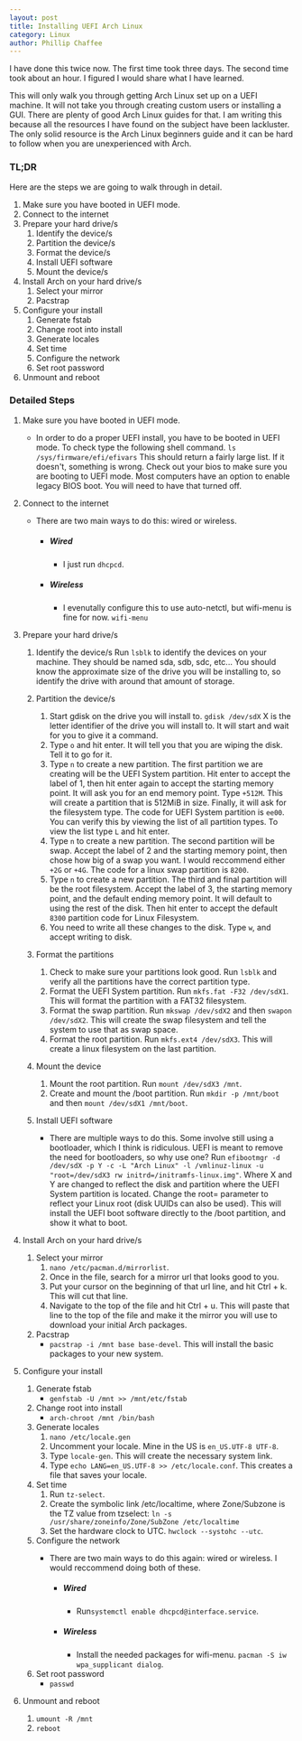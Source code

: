 ```yaml
---
layout: post
title: Installing UEFI Arch Linux
category: Linux
author: Phillip Chaffee
---
```


I have done this twice now. The first time took three days. The second time took about an hour. I figured I would share what I have learned.

This will only walk you through getting Arch Linux set up on a UEFI machine. It will not take you through creating custom users or installing a GUI. There are plenty of good Arch Linux guides for that. I am writing this because all the resources I have found on the subject have been lackluster. The only solid resource is the Arch Linux beginners guide and it can be hard to follow when you are unexperienced with Arch.

### TL;DR
Here are the steps we are going to walk through in detail.

1. Make sure you have booted in UEFI mode.
2. Connect to the internet
3. Prepare your hard drive/s
    1. Identify the device/s
    2. Partition the device/s
    3. Format the device/s
    4. Install UEFI software
    5. Mount the device/s
4. Install Arch on your hard drive/s
    1. Select your mirror
    2. Pacstrap
5. Configure your install
    1. Generate fstab
    2. Change root into install
    3. Generate locales
    4. Set time
    5. Configure the network
    6. Set root password
6. Unmount and reboot

### Detailed Steps

1. Make sure you have booted in UEFI mode.
    
    - In order to do a proper UEFI install, you have to be booted in UEFI mode. To check type the following shell command.
`ls /sys/firmware/efi/efivars`
This should return a fairly large list. If it doesn't, something is wrong. Check out your bios to make sure you are booting to UEFI mode. Most computers have an option to enable legacy BIOS boot. You will need to have that turned off.

2. Connect to the internet

    - There are two main ways to do this: wired or wireless.

        - ##### Wired
            - I just run `dhcpcd`.
        
        - ##### Wireless
            - I evenutally configure this to use auto-netctl, but wifi-menu is fine for now. `wifi-menu`

3. Prepare your hard drive/s
    1. Identify the device/s
       Run `lsblk` to identify the devices on your machine. They should be named sda, sdb, sdc, etc... You should know the approximate size of the drive you will be installing to, so identify the drive with around that amount of storage.
    2. Partition the device/s

        1. Start gdisk on the drive you will install to. `gdisk /dev/sdX` X is the letter identifier of the drive you will install to. It will start and wait for you to give it a command.
        2. Type `o` and hit enter. It will tell you that you are wiping the disk. Tell it to go for it.
        3. Type `n` to create a new partition. The first partition we are creating will be the UEFI System partition. Hit enter to accept the label of 1, then hit enter again to accept the starting memory point. It will ask you for an end memory point. Type `+512M`. This will create a partition that is 512MiB in size. Finally, it will ask for the filesystem type. The code for UEFI System partition is `ee00`. You can verify this by viewing the list of all partition types. To view the list type `L` and hit enter.
        4. Type `n` to create a new partition. The second partition will be swap. Accept the label of 2 and the starting memory point, then chose how big of a swap you want. I would reccommend either `+2G` or `+4G`. The code for a linux swap partition is `8200`.
        5. Type `n` to create a new partition. The third and final partition will be the root filesystem. Accept the label of 3, the starting memory point, and the default ending memory point. It will default to using the rest of the disk. Then hit enter to accept the default `8300` partition code for Linux Filesystem.
        6. You need to write all these changes to the disk. Type `w`, and accept writing to disk.

    3. Format the partitions
        1. Check to make sure your partitions look good. Run `lsblk` and verify all the partitions have the correct partition type.
        2. Format the UEFI System partition. Run `mkfs.fat -F32 /dev/sdX1`. This will format the partition with a FAT32 filesystem.
        3. Format the swap partition. Run `mkswap /dev/sdX2` and then `swapon /dev/sdX2`. This will create the swap filesystem and tell the system to use that as swap space.
        4. Format the root partition. Run `mkfs.ext4 /dev/sdX3`. This will create a linux filesystem on the last partition.
        
    4. Mount the device
        1. Mount the root partition. Run `mount /dev/sdX3 /mnt`. 
        2. Create and mount the /boot partition. Run `mkdir -p /mnt/boot` and then `mount /dev/sdX1 /mnt/boot`.
        
    5. Install UEFI software
    
        - There are multiple ways to do this. Some involve still using a bootloader, which I think is ridiculous. UEFI is meant to remove the need for bootloaders, so why use one? Run `efibootmgr -d /dev/sdX -p Y -c -L "Arch Linux" -l /vmlinuz-linux -u "root=/dev/sdX3 rw initrd=/initramfs-linux.img"`. Where X and Y are changed to reflect the disk and partition where the UEFI System partition is located. Change the root= parameter to reflect your Linux root (disk UUIDs can also be used). This will install the UEFI boot software directly to the /boot partition, and show it what to boot.
        
4. Install Arch on your hard drive/s
    1. Select your mirror
        1. `nano /etc/pacman.d/mirrorlist`. 
        2. Once in the file, search for a mirror url that looks good to you. 
        3. Put your cursor on the beginning of that url line, and hit Ctrl + k. This will cut that line. 
        4. Navigate to the top of the file and hit Ctrl + u. This will paste that line to the top of the file and make it the mirror you will use to download your initial Arch packages.
    2. Pacstrap
        - `pacstrap -i /mnt base base-devel`. This will install the basic packages to your new system.
5. Configure your install
    1. Generate fstab
        - `genfstab -U /mnt >> /mnt/etc/fstab`
    2. Change root into install
        - `arch-chroot /mnt /bin/bash`
    3. Generate locales
        1. `nano /etc/locale.gen`
        2. Uncomment your locale. Mine in the US is `en_US.UTF-8 UTF-8`.
        3. Type `locale-gen`. This will create the necessary system link.
        3. Type `echo LANG=en_US.UTF-8 >> /etc/locale.conf`. This creates a file that saves your locale.
    4. Set time
        1. Run `tz-select`.
        2. Create the symbolic link /etc/localtime, where Zone/Subzone is the TZ value from tzselect: `ln -s /usr/share/zoneinfo/Zone/SubZone /etc/localtime`
        3. Set the hardware clock to UTC. `hwclock --systohc --utc`.
    5. Configure the network
        - There are two main ways to do this again: wired or wireless. I would reccommend doing both of these.

            - ##### Wired
                - Run`systemctl enable dhcpcd@interface.service`.
            
            - ##### Wireless
                - Install the needed packages for wifi-menu. `pacman -S iw wpa_supplicant dialog`.
    6. Set root password
        - `passwd`
6. Unmount and reboot
   1. `umount -R /mnt`
   2. `reboot`